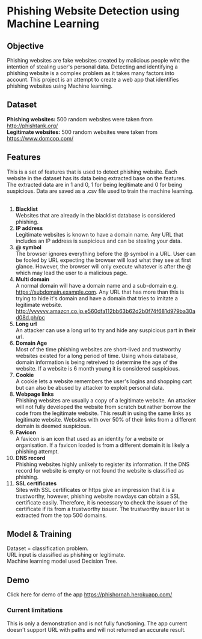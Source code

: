 # Phishing Website Detection using Machine Learning
## Objective
Phishing websites are fake websites created by malicious people wiht the intention of stealing user's personal data. Detecting and identifying a phishing website is a complex problem as it takes many factors into account. This project is an attempt to create a web app that identifies phishing websites using Machine learning.

## Dataset
**Phishing websites:** 500 random websites were taken from http://phishtank.org/ <br />
**Legitimate websites:** 500 random websites were taken from https://www.domcop.com/

## Features
This is a set of features that is used to detect phishing website. Each website in the dataset has its data being extracted base on the features. The extracted data are in 1 and 0, 1 for being legitimate and 0 for being suspicious. Data are saved as a .csv file used to train the machine learning.<br /><br />

1. **Blacklist** <br />
Websites that are already in the blacklist database is considered phishing.
2. **IP address** <br />
Legitimate websites is known to have a domain name. Any URL that includes an IP address is suspicious and can be stealing your data.
3. **@ symbol** <br />
The browser ignores everything before the @ symbol in a URL. User can be fooled by URL expecting the browser will load what they see at first glance. However, the browser will only execute whatever is after the @ which may lead the user to a malicious page.
4. **Multi domain** <br />
A normal domain will have a domain name and a sub-domain e.g. https://subdomain.example.com. Any URL that has more than this is trying to hide it's domain and have a domain that tries to imitate a legitimate website. http://vvvvvv.amazcn.co.jp.e560dfa112bb63b62d2b0f74f681d979ba30ad08d.ph/pc
5. **Long url** <br />
An attacker can use a long url to try and hide any suspicious part in their url.
6. **Domain Age** <br />
Most of the time phishing websites are short-lived and trustworthy websites existed for a long period of time. Using whois database, domain information is being retreived to determine the age of the website. If a website is 6 month young it is considered suspicious. 
7. **Cookie** <br />
A cookie lets a website remembers the user's logins and shopping cart but can also be abused by attacker to exploit personal data.  
8. **Webpage links** <br />
Phishing websites are usually a copy of a legitimate website. An attacker will not fully developed the website from scratch but rather borrow the code from the legitimate website. This result in using the same links as legitimate website. Websites with over 50% of their links from a different domain is deemed suspicious. 
9. **Favicon** <br />
A favicon is an icon that used as an identity for a website or organisation. If a favicon loaded is from a different domain it is likely a phishing attempt.
10. **DNS record** <br />
Phishing websites highly unlikely to register its information. If the DNS record for website is empty or not found the website is classified as phishing.
11. **SSL certificates** <br />
Sites with SSL certificates or https give an impression that it is a trustworthy, however, phishing website nowdays can obtain a SSL certificate easily. Therefore, it is necessary to check the issuer of the certificate if its from a trustworthy issuer. The trustworthy issuer list is extracted from the top 500 domains.

## Model & Training
Dataset = classification problem. <br />
URL input is classified as phishing or legitimate. <br />
Machine learning model used Decision Tree.

## Demo
Click here for demo of the app https://phishornah.herokuapp.com/ <br />
### Current limitations
This is only a demonstration and is not fully functioning. 
The app current doesn't support URL with paths and will not returned an accurate result.




